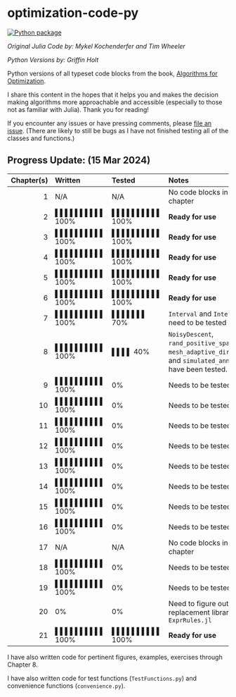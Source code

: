 # optimization-code-py

[![Python package](https://github.com/griffinbholt/optimization-code-py/actions/workflows/python-package.yml/badge.svg)](https://github.com/griffinbholt/optimization-code-py/actions/workflows/python-package.yml)

*Original Julia Code by: Mykel Kochenderfer and Tim Wheeler*

*Python Versions by: Griffin Holt*

Python versions of all typeset code blocks from the book, [Algorithms for Optimization](https://algorithmsbook.com/optimization/).

I share this content in the hopes that it helps you and makes the decision making algorithms more approachable and accessible (especially to those not as familiar with Julia). Thank you for reading!

If you encounter any issues or have pressing comments, please [file an issue](https://github.com/griffinbholt/optimization-code-py/issues/new/choose). (There are likely to still be bugs as I have not finished testing all of the classes and functions.)

## Progress Update: (15 Mar 2024)

| Chapter(s) | Written | Tested | Notes |
|--:|:--|:--|:--|
|  1 | N/A | N/A | No code blocks in this chapter |
|  2 | ▌▌▌▌▌▌▌▌▌▌ 100% | ▌▌▌▌▌▌▌▌▌▌ 100% | **Ready for use** |
|  3 | ▌▌▌▌▌▌▌▌▌▌ 100% | ▌▌▌▌▌▌▌▌▌▌ 100% | **Ready for use** |
|  4 | ▌▌▌▌▌▌▌▌▌▌ 100% | ▌▌▌▌▌▌▌▌▌▌ 100% | **Ready for use** |
|  5 | ▌▌▌▌▌▌▌▌▌▌ 100% | ▌▌▌▌▌▌▌▌▌▌ 100% | **Ready for use** |
|  6 | ▌▌▌▌▌▌▌▌▌▌ 100% | ▌▌▌▌▌▌▌▌▌▌ 100% | **Ready for use** |
|  7 | ▌▌▌▌▌▌▌▌▌▌ 100% | ▌▌▌▌▌▌▌ 70% | `Interval` and `Intervals` still need to be tested |
|  8 | ▌▌▌▌▌▌▌▌▌▌ 100% | ▌▌▌▌ 40% | `NoisyDescent`, `rand_positive_spanning_set`, `mesh_adaptive_direct_search`, and `simulated_annealing` have been tested. |
|  9 | ▌▌▌▌▌▌▌▌▌▌ 100%  | 0% | Needs to be tested |
| 10 | ▌▌▌▌▌▌▌▌▌▌ 100%  | 0% | Needs to be tested |
| 11 | ▌▌▌▌▌▌▌▌▌▌ 100%  | 0% | Needs to be tested |
| 12 | ▌▌▌▌▌▌▌▌▌▌ 100%  | 0% | Needs to be tested |
| 13 | ▌▌▌▌▌▌▌▌▌▌ 100%  | 0% | Needs to be tested |
| 14 | ▌▌▌▌▌▌▌▌▌▌ 100%  | 0% | Needs to be tested |
| 15 | ▌▌▌▌▌▌▌▌▌▌ 100%  | 0% | Needs to be tested |
| 16 | ▌▌▌▌▌▌▌▌▌▌ 100%  | 0% | Needs to be tested |
| 17 | N/A | N/A | No code blocks in this chapter |
| 18 | ▌▌▌▌▌▌▌▌▌▌ 100%  | 0% | Needs to be tested |
| 19 | ▌▌▌▌▌▌▌▌▌▌ 100%  | 0% | Needs to be tested |
| 20 | 0% | 0% | Need to figure out replacement library for `ExprRules.jl` |
| 21 | ▌▌▌▌▌▌▌▌▌▌ 100%  | ▌▌▌▌▌▌▌▌▌▌ 100% | **Ready for use** |

I have also written code for pertinent figures, examples, exercises through Chapter 8.

I have also written code for test functions (`TestFunctions.py`) and convenience functions (`convenience.py`).

<!-- TODO - I need to go through and check that all functions have proper parameter
and return signatures. -->

<!-- TODO - I need to go through all of the def(...)... one line functions and make sure that parameters are passed through so they persist. -->

<!-- TODO - Suppress the Deprecated Warnings in pytest: https://docs.pytest.org/en/stable/how-to/capture-warnings.html -->
